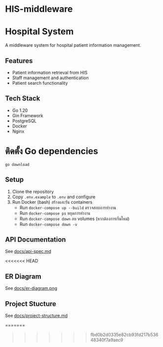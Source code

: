 # HIS-middleware
# Hospital System


A middleware system for hospital patient information management.

## Features
- Patient information retrieval from HIS
- Staff management and authentication
- Patient search functionality

## Tech Stack
- Go 1.20
- Gin Framework
- PostgreSQL
- Docker
- Nginx

# ติดตั้ง Go dependencies
    go download
## Setup
1. Clone the repository
2. Copy `.env.example` to `.env` and configure
3. Run Docker (bash)
    สร้างและรัน containers 
    -   Run `docker-compose up --build`
    ตรวจสอบการทำงาน
    -   Run `docker-compose ps`
    หยุดการทำงาน
    -   Run `docker-compose down`
    ลบ volumes (หากต้องการเริ่มใหม่)
    -   Run `docker-compose down -v`

## API Documentation
See [docs/api-spec.md](docs/api-spec.md)

<<<<<<< HEAD
## ER Diagram
See [docs/er-diagram.png](docs/er-diagram.png)

## Project Stucture
See [docs/project-structure.md](docs/project-structure.md)

=======
>>>>>>> fbd0b2d0335e82cb93fd217b53648340f7a9aec9


